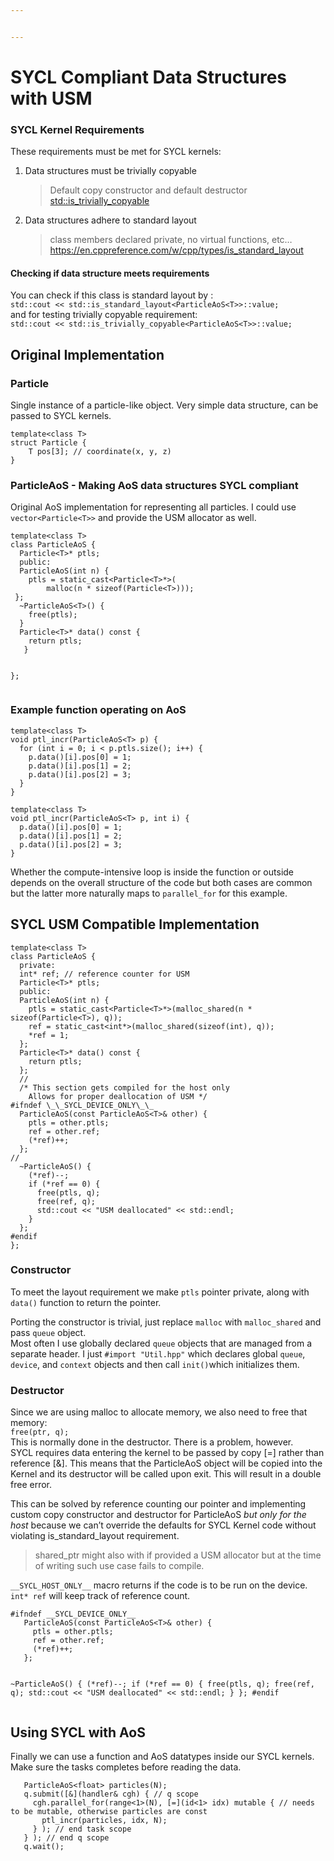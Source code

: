 ```yaml
---


---
```


<h1 id="sycl-compliant-data-structures-with-usm">SYCL Compliant Data Structures with USM</h1>
<h3 id="sycl-kernel-requirements">SYCL Kernel Requirements</h3>
<p>These requirements must be met for SYCL kernels:</p>
<ol>
<li>Data structures must be trivially copyable
<blockquote>
<p>Default copy constructor and default destructor<br>
<a href="https://en.cppreference.com/w/cpp/types/is_trivially_copyable">std::is_trivially_copyable</a></p>
</blockquote>
</li>
<li>Data structures adhere to standard layout
<blockquote>
<p>class members declared private, no virtual functions, etc…<br>
<a href="https://en.cppreference.com/w/cpp/types/is_standard_layout">https://en.cppreference.com/w/cpp/types/is_standard_layout</a></p>
</blockquote>
</li>
</ol>
<h4 id="checking-if-data-structure-meets-requirements">Checking if data structure meets requirements</h4>
<p>You can check if this class is standard layout by :<br>
<code>std::cout &lt;&lt; std::is_standard_layout&lt;ParticleAoS&lt;T&gt;&gt;::value;</code><br>
and for testing trivially copyable requirement:<br>
<code>std::cout &lt;&lt; std::is_trivially_copyable&lt;ParticleAoS&lt;T&gt;&gt;::value;</code></p>
<h2 id="original-implementation">Original Implementation</h2>
<h3 id="particle">Particle</h3>
<p>Single instance of a particle-like object.  Very simple data structure, can be passed to SYCL kernels.</p>
<pre><code>template&lt;class T&gt;
struct Particle {
	T pos[3]; // coordinate(x, y, z)
}
</code></pre>
<h3 id="particleaos---making-aos-data-structures-sycl-compliant">ParticleAoS - Making AoS data structures SYCL compliant</h3>
<p>Original AoS implementation for representing all particles. I could use <code>vector&lt;Particle&lt;T&gt;&gt;</code> and provide the USM allocator as well.</p>
<pre><code>template&lt;class T&gt;
class ParticleAoS {
  Particle&lt;T&gt;* ptls;
  public:
  ParticleAoS(int n) {
	ptls = static_cast&lt;Particle&lt;T&gt;*&gt;(
		malloc(n * sizeof(Particle&lt;T&gt;)));
 };
  ~ParticleAoS&lt;T&gt;() {
    free(ptls);
  }
  Particle&lt;T&gt;* data() const {
    return ptls;
   }

 };
</code></pre>
<h3 id="example-function-operating-on-aos">Example function operating on AoS</h3>
<pre><code>template&lt;class T&gt;
void ptl_incr(ParticleAoS&lt;T&gt; p) {
  for (int i = 0; i &lt; p.ptls.size(); i++) {
    p.data()[i].pos[0] = 1;
    p.data()[i].pos[1] = 2;
    p.data()[i].pos[2] = 3;
  }
}
</code></pre>
<pre><code>template&lt;class T&gt;
void ptl_incr(ParticleAoS&lt;T&gt; p, int i) {
  p.data()[i].pos[0] = 1;
  p.data()[i].pos[1] = 2;
  p.data()[i].pos[2] = 3;
}
</code></pre>
<p>Whether the compute-intensive loop is inside the function or outside depends on the overall structure of the code but both cases are common but the latter more naturally maps to <code>parallel_for</code> for this example.</p>
<h2 id="sycl-usm-compatible-implementation">SYCL USM Compatible Implementation</h2>
<pre><code>template&lt;class T&gt;
class ParticleAoS {
  private:
  int* ref; // reference counter for USM
  Particle&lt;T&gt;* ptls;
  public:
  ParticleAoS(int n) {
    ptls = static_cast&lt;Particle&lt;T&gt;*&gt;(malloc_shared(n * sizeof(Particle&lt;T&gt;), q));
    ref = static_cast&lt;int*&gt;(malloc_shared(sizeof(int), q));
    *ref = 1;
  };
  Particle&lt;T&gt;* data() const {
    return ptls;
  };
  //
  /* This section gets compiled for the host only
    Allows for proper deallocation of USM */
#ifndef \_\_SYCL_DEVICE_ONLY\_\_
  ParticleAoS(const ParticleAoS&lt;T&gt;&amp; other) {
    ptls = other.ptls;
    ref = other.ref;
    (*ref)++;
  };
//
  ~ParticleAoS() {
    (*ref)--;
    if (*ref == 0) {
      free(ptls, q);
      free(ref, q);
      std::cout &lt;&lt; "USM deallocated" &lt;&lt; std::endl;
    }
  };
#endif
};
</code></pre>
<h3 id="constructor">Constructor</h3>
<p>To meet the layout requirement we make <code>ptls</code> pointer private, along with <code>data()</code> function to return the pointer.</p>
<p>Porting the constructor is trivial, just replace <code>malloc</code> with <code>malloc_shared</code> and pass <code>queue</code> object.<br>
Most often I use globally declared <code>queue</code> objects that are managed from a separate header. I just <code>#import "Util.hpp"</code> which declares global <code>queue</code>, <code>device</code>, and <code>context</code> objects and then call <code>init()</code>which initializes them.</p>
<h3 id="destructor">Destructor</h3>
<p>Since we are using malloc to allocate memory, we also need to free that memory:<br>
<code>free(ptr, q);</code><br>
This is normally done in the destructor. There is a problem, however.<br>
SYCL requires data entering the kernel to be passed by copy [=] rather than reference [&amp;].  This means that the ParticleAoS object will be copied into the Kernel and its destructor will be called upon exit. This will result in a double free error.</p>
<p>This can be solved by reference counting our pointer and implementing custom copy constructor and destructor for ParticleAoS <em>but only for the host</em> because we can’t override the defaults for SYCL Kernel code without violating is_standard_layout requirement.</p>
<blockquote>
<p>shared_ptr might also with if provided a USM allocator but at the time of writing such use case fails to compile.</p>
</blockquote>
<p><code>__SYCL_HOST_ONLY__</code> macro returns if the code is to be run on the  device.<br>
<code>int* ref</code> will keep track of reference count.</p>
<pre><code>#ifndef __SYCL_DEVICE_ONLY__
   ParticleAoS(const ParticleAoS&lt;T&gt;&amp; other) {
     ptls = other.ptls;
     ref = other.ref;
     (*ref)++;
   };

   ~ParticleAoS() {
     (*ref)--;
     if (*ref == 0) {
       free(ptls, q);
       free(ref, q);
       std::cout &lt;&lt; "USM deallocated" &lt;&lt; std::endl;
     }
   };
#endif
</code></pre>
<h2 id="using-sycl-with-aos">Using SYCL with AoS</h2>
<p>Finally we can use a function and AoS datatypes inside our SYCL kernels. Make sure the tasks completes before reading the data.</p>
<pre><code>   ParticleAoS&lt;float&gt; particles(N);
   q.submit([&amp;](handler&amp; cgh) { // q scope
     cgh.parallel_for(range&lt;1&gt;(N), [=](id&lt;1&gt; idx) mutable { // needs to be mutable, otherwise particles are const
       ptl_incr(particles, idx, N);
     } ); // end task scope
   } ); // end q scope
   q.wait();
</code></pre>

